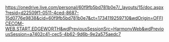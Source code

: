 https://onedrive.live.com/personal/60f9fb5bd781b0e7/_layouts/15/doc.aspx?resid=d22509f1-0511-4ced-8687-15d0776e9838&cid=60f9fb5bd781b0e7&ct=1734119259710&wdOrigin=OFFICECOM-WEB.START.EDGEWORTH&wdPreviousSessionSrc=HarmonyWeb&wdPreviousSession=a7402c41-cec5-4b62-9d6b-9e2a575aedc7
